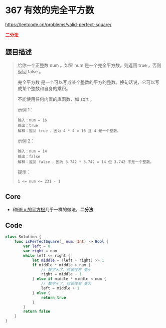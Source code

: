 # 367 有效的完全平方数

https://leetcode.cn/problems/valid-perfect-square/

**<font color=red>二分法 </font>**

## 题目描述

> 给你一个正整数 num 。如果 num 是一个完全平方数，则返回 true ，否则返回 false 。
>
> 完全平方数 是一个可以写成某个整数的平方的整数。换句话说，它可以写成某个整数和自身的乘积。
>
> 不能使用任何内置的库函数，如  sqrt 。
>
>  
>
> 示例 1：
>
> ```
> 输入：num = 16
> 输出：true
> 解释：返回 true ，因为 4 * 4 = 16 且 4 是一个整数。
> ```
>
> 示例 2：
>
> ```
> 输入：num = 14
> 输出：false
> 解释：返回 false ，因为 3.742 * 3.742 = 14 但 3.742 不是一个整数。
> ```
>
>
> 提示：
>
> ```
> 1 <= num <= 231 - 1
> ```

## Core

- 和[69 x 的平方根]( https://leetcode.cn/problems/sqrtx/)几乎一样的做法，**二分法**



## Code

```swift
class Solution {
    func isPerfectSquare(_ num: Int) -> Bool {
        var left = 0
        var right = num
        while left <= right {
            let middle = (left + right) >> 1
            if middle * middle > num {
                // 数字大了，应该往左 变小
                right = middle - 1
            } else if middle * middle < num {
                // 数字小了，应该往右 变大
                left = middle + 1
            } else {
                return true
            }
        }
        return false
    }
}
```

















